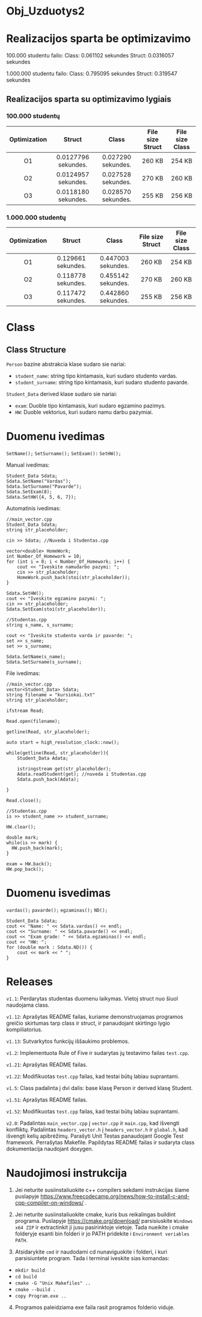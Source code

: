 # Obj_Uzduotys2

# Realizacijos sparta be optimizavimo

100.000 studentu failo:
Class: 0.061102 sekundes
Struct: 0.0316057 sekundes

1.000.000 studentu failo:
Class: 0.795095 sekundes
Struct: 0.319547 sekundes

## Realizacijos sparta su optimizavimo lygiais 
### 100.000 studentų
| Optimization | Struct | Class | File size Struct | File size Class |
| :---: | :---: | :---: | :---: | :---: |
| O1 | 0.0127796 sekundes. | 0.027290 sekundes. | 260 KB | 254 KB |
| O2 | 0.0124957 sekundes. | 0.027528 sekundes. | 270 KB | 260 KB |
| O3 | 0.0118180 sekundes. | 0.028570 sekundes. | 255 KB | 256 KB |


### 1.000.000 studentų
| Optimization | Struct | Class | File size Struct | File size Class |
| :---: | :---: | :---: | :---: | :---: | 
| O1 | 0.129661 sekundes. | 0.447003 sekundes. |260 KB| 254 KB |
| O2 | 0.118778 sekundes. | 0.455142 sekundes. |270 KB| 260 KB | 
| O3 | 0.117472 sekundes. | 0.442860 sekundes. |255 KB| 256 KB |

# Class
## Class Structure

`Person` bazine abstrakcia klase sudaro sie nariai:
- `student_name`: string tipo kintamasis, kuri sudaro studento vardas.
- `student_surname`: string tipo kintamasis, kuri sudaro studento pavarde.

`Student_Data` derived klase sudaro sie nariai:

- `exam`: Duoble tipo kintamasis, kuri sudaro egzamino pazimys.
- `HW`: Duoble vektorius, kuri sudaro namu darbu pazymiai.

# Duomenu ivedimas

`SetName();`
`SetSurname();`
`SetExam():`
`SetHW(); `

Manual ivedimas:

    Student_Data Sdata;
    Sdata.SetName("Vardas");
    Sdata.SetSurname("Pavarde");
    Sdata.SetExam(8);
    Sdata.SetHW({4, 5, 6, 7});

Automatinis ivedimas:

    //main_vector.cpp
    Student_Data Sdata;
    string str_placeholder;

    cin >> Sdata; //Nuveda i Studentas.cpp

    vector<double> HomeWork;
    int Number_Of_Homework = 10;
    for (int i = 0; i < Number_Of_Homework; i++) {
        cout << "Iveskite namudarbo pazymi: ";
        cin >> str_placeholder;
        HomeWork.push_back(stoi(str_placeholder));
    }

    Sdata.SetHW();
    cout << "Iveskite egzamino pazymi: ";
    cin >> str_placeholder;
    Sdata.SetExam(stoi(str_placeholder));

    //Studentas.cpp
    string s_name, s_surname;

    cout << "Iveskite studento varda ir pavarde: ";
    set >> s_name;
    set >> s_surname;

    Sdata.SetName(s_name);
    Sdata.SetSurname(s_surname);

File ivedimas:

    //main_vector.cpp
    vector<Student_Data> Sdata;
    string filename = "kursiokai.txt"
    string str_placeholder;

    ifstream Read;

    Read.open(filename);

    getline(Read, str_placeholder);

    auto start = high_resolution_clock::now();

    while(getline(Read, str_placeholder)){
        Student_Data Adata;

        istringstream get(str_placeholder);
        Adata.readStudent(get); //nuveda i Studentas.cpp
        Sdata.push_back(Adata);

    }
    
    Read.close();

    //Studentas.cpp
    is >> student_name >> student_surname;

    HW.clear();

    double mark;
    while(is >> mark) {
      HW.push_back(mark);
    }

    exam = HW.back();
    HW.pop_back();

# Duomenu isvedimas

`vardas();`
`pavarde();`
`egzaminas();`
`ND();`

    Student_Data Sdata;
    cout << "Name: " << Sdata.vardas() << endl;
    cout << "Surname: " << Sdata.pavarde() << endl;
    cout << "Exam grade: " << Sdata.egzaminas() << endl;
    cout << "HW: ";
    for (double mark : Sdata.ND()) {
        cout << mark << " ";
    }

# Releases

`v1.1`: Perdarytas studentas duomenu laikymas. Vietoj struct nuo šiuol naudojama class.

`v1.12`: Aprašytas README failas, kuriame demonstruojamas programos greičio skirtumas tarp class ir struct, ir panaudojant skirtingo lygio kompiliatorius. 

`v1.13`: Sutvarkytos funkcijų iššaukimo problemos. 

`v1.2`: Implementuota Rule of Five ir sudarytas jų testavimo failas `test.cpp`.

`v1.21`: Aprašytas README failas.

`v1.22`: Modifikuotas `test.cpp` failas, kad testai būtų labiau suprantami.

`v1.5`: Class padalinta į dvi dalis: base klasę Person ir derived klasę Student.

`v1.51`: Aprašytas README failas.

`v1.52`: Modifikuotas `test.cpp` failas, kad testai būtų labiau suprantami.

`v2.0`: Padalintas `main_vector.cpp` į `vector.cpp` ir `main.cpp`, kad išvengti konfliktų. Padalintas `headers_vector.h` į `headers_vector.h` ir `global.h`, kad išvengti kelių apibrėžimų. Parašyti Unit Testas panaudojant Google Test framework. Perrašytas Makefile. Papildytas README failas ir sudaryta class dokumentacija naudojant doxygen.

# Naudojimosi instrukcija

1) Jei neturite susiinstaliuokite c++ compilers sekdami instrukcijas šiame puslapyje https://www.freecodecamp.org/news/how-to-install-c-and-cpp-compiler-on-windows/ .

2) Jei neturite susiinstaliuokite cmake, kuris bus reikalingas buildint programa. Puslapyje https://cmake.org/download/ parsisiuskite `Windows x64 ZIP` ir extractinkit ji jusu pasirinktoje vietoje. Tada nueikite i cmake folderyje esanti bin folderi ir jo PATH pridekite i `Environment veriables PATH`.

3) Atsidarykite `cmd` ir naudodami cd nunaviguokite i folderi, i kuri parsisiuntete program. Tada i terminal iveskite sias komandas:

- `mkdir build`
- `cd build`
- `cmake -G "Unix Makefiles" ..`
- `cmake --build .`
- `copy Program.exe ..`

4) Programos paleidziama exe faila rasit programos folderio viduje.
